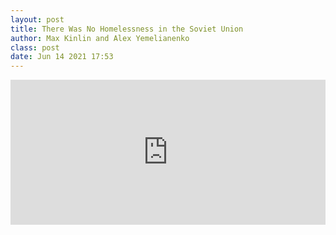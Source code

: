 ```yaml
---
layout: post
title: There Was No Homelessness in the Soviet Union
author: Max Kinlin and Alex Yemelianenko
class: post
date: Jun 14 2021 17:53
---
```


<iframe src="https://open.spotify.com/embed/episode/4X2auN3X0qOeiyNrIyM5LG" width="100%" height="232" frameBorder="0" allowtransparency="true" allow="encrypted-media"></iframe>
